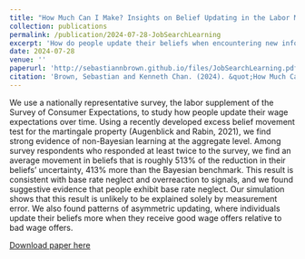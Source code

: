 ```yaml
---
title: "How Much Can I Make? Insights on Belief Updating in the Labor Market (with Kenneth Chan)"
collection: publications
permalink: /publication/2024-07-28-JobSearchLearning
excerpt: 'How do people update their beliefs when encountering new information during job search? We analyze data from a recent government survey (the Survey of Consumer Expectations) and find evidence consistent with motivated reasoning and base-rate neglect.'
date: 2024-07-28
venue: ''
paperurl: 'http://sebastiannbrown.github.io/files/JobSearchLearning.pdf'
citation: 'Brown, Sebastian and Kenneth Chan. (2024). &quot;How Much Can I Make? Insights on Belief Updating in the Labor Market.&quot; <i>Working Paper</i>.'
---
```


We use a nationally representative survey, the labor supplement of the Survey of
Consumer Expectations, to study how people update their wage expectations over time.
Using a recently developed excess belief movement test for the martingale property
(Augenblick and Rabin, 2021), we find strong evidence of non-Bayesian learning at the
aggregate level. Among survey respondents who responded at least twice to the survey,
we find an average movement in beliefs that is roughly 513% of the reduction in their
beliefs’ uncertainty, 413% more than the Bayesian benchmark. This result is consistent
with base rate neglect and overreaction to signals, and we found suggestive evidence
that people exhibit base rate neglect. Our simulation shows that this result is unlikely
to be explained solely by measurement error. We also found patterns of asymmetric
updating, where individuals update their beliefs more when they receive good wage
offers relative to bad wage offers.


[Download paper here](http://sebastiannbrown.github.io/files/JobSearchLearning.pdf)

<!---Recommended citation: Your Name, You. (2009). "Paper Title Number 1." <i>Journal 1</i>. 1(1).--->